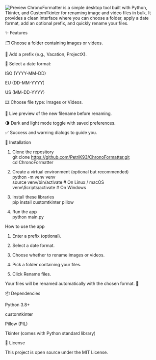 ![Preview](https://github.com/user-attachments/assets/ea98e9d6-dd7f-4ac5-9c67-fba59c161369)
ChronoFormatter is a simple desktop tool built with Python, Tkinter, and CustomTkinter for renaming image and video files in bulk.
It provides a clean interface where you can choose a folder, apply a date format, add an optional prefix, and quickly rename your files.

✨ Features

🗂 Choose a folder containing images or videos.

📝 Add a prefix (e.g., Vacation, ProjectX).

📅 Select a date format:

ISO (YYYY-MM-DD)

EU (DD-MM-YYYY)

US (MM-DD-YYYY)

🎞 Choose file type: Images or Videos.

👀 Live preview of the new filename before renaming.

🌗 Dark and light mode toggle with saved preferences.

✅ Success and warning dialogs to guide you.

🚀 Installation

1. Clone the repository  
   git clone https://github.com/PetriK93/ChronoFormatter.git  
   cd ChronoFormatter

2. Create a virtual environment (optional but recommended)  
   python -m venv venv  
   source venv/bin/activate # On Linux / macOS  
   venv\Scripts\activate # On Windows

3. Install these libraries  
   pip install customtkinter pillow

4. Run the app  
   python main.py

How to use the app

1. Enter a prefix (optional).

2. Select a date format.

3. Choose whether to rename images or videos.

4. Pick a folder containing your files.

5. Click Rename files.

Your files will be renamed automatically with the chosen format. 🎉

📦 Dependencies

Python 3.8+

customtkinter

Pillow (PIL)

Tkinter (comes with Python standard library)

📝 License

This project is open source under the MIT License.
